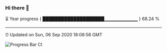 ### Hi there 👋

⏳ Year progress { ████████████████████▁▁▁▁▁▁▁▁▁▁ } 68.24 %

---

⏰ Updated on Sun, 06 Sep 2020 18:08:58 GMT

![Progress Bar CI](https://github.com/liununu/liununu/workflows/Progress%20Bar%20CI/badge.svg)
